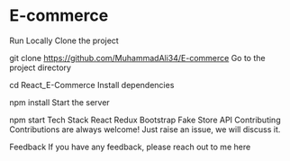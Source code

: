# E-commerce

Run Locally
Clone the project

  git clone https://github.com/MuhammadAli34/E-commerce
Go to the project directory

  cd React_E-Commerce
Install dependencies

  npm install
Start the server

  npm start
Tech Stack
React
Redux
Bootstrap
Fake Store API
Contributing
Contributions are always welcome! Just raise an issue, we will discuss it.

Feedback
If you have any feedback, please reach out to me here
